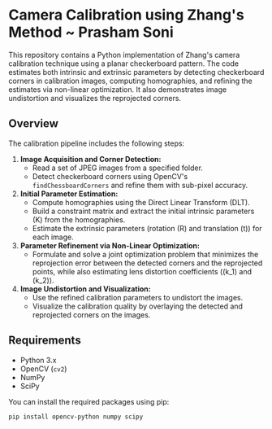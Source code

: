 # Camera Calibration using Zhang's Method ~ Prasham Soni

This repository contains a Python implementation of Zhang's camera calibration technique using a planar checkerboard pattern. The code estimates both intrinsic and extrinsic parameters by detecting checkerboard corners in calibration images, computing homographies, and refining the estimates via non-linear optimization. It also demonstrates image undistortion and visualizes the reprojected corners.

## Overview

The calibration pipeline includes the following steps:

1. **Image Acquisition and Corner Detection:**  
   - Read a set of JPEG images from a specified folder.
   - Detect checkerboard corners using OpenCV's `findChessboardCorners` and refine them with sub-pixel accuracy.
2. **Initial Parameter Estimation:**  
   - Compute homographies using the Direct Linear Transform (DLT).
   - Build a constraint matrix and extract the initial intrinsic parameters \(K\) from the homographies.
   - Estimate the extrinsic parameters (rotation \(R\) and translation \(t\)) for each image.
3. **Parameter Refinement via Non-Linear Optimization:**  
   - Formulate and solve a joint optimization problem that minimizes the reprojection error between the detected corners and the reprojected points, while also estimating lens distortion coefficients (\(k_1\) and \(k_2\)).
4. **Image Undistortion and Visualization:**  
   - Use the refined calibration parameters to undistort the images.
   - Visualize the calibration quality by overlaying the detected and reprojected corners on the images.

## Requirements

- Python 3.x
- OpenCV (`cv2`)
- NumPy
- SciPy

You can install the required packages using pip:

```bash
pip install opencv-python numpy scipy
